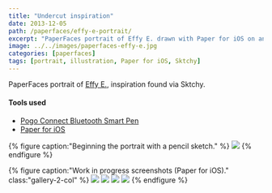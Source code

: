```yaml
---
title: "Undercut inspiration"
date: 2013-12-05
path: /paperfaces/effy-e-portrait/
excerpt: "PaperFaces portrait of Effy E. drawn with Paper for iOS on an iPad."
image: ../../images/paperfaces-effy-e.jpg
categories: [paperfaces]
tags: [portrait, illustration, Paper for iOS, Sktchy]
---
```


PaperFaces portrait of [Effy E.](https://sktchy.com/FH2qnD), inspiration found via Sktchy.

#### Tools used

- [Pogo Connect Bluetooth Smart Pen](https://www.amazon.com/gp/product/B009K448L4/ref=as_li_ss_tl?ie=UTF8&camp=1789&creative=390957&creativeASIN=B009K448L4&linkCode=as2&tag=mademist-20)
- [Paper for iOS](https://paper.bywetransfer.com/)

{% figure caption:"Beginning the portrait with a pencil sketch." %}
[![](../../images/paperfaces-effy-e-process-1-750.jpg)](../../images/paperfaces-effy-e-process-1-lg.jpg)
{% endfigure %}

{% figure caption:"Work in progress screenshots (Paper for iOS)." class:"gallery-2-col" %}
[![](../../images/paperfaces-effy-e-process-2-600.jpg)](../../images/paperfaces-effy-e-process-2-lg.jpg)
[![](../../images/paperfaces-effy-e-process-3-600.jpg)](../../images/paperfaces-effy-e-process-3-lg.jpg)
[![](../../images/paperfaces-effy-e-process-4-600.jpg)](../../images/paperfaces-effy-e-process-4-lg.jpg)
[![](../../images/paperfaces-effy-e-process-5-600.jpg)](../../images/paperfaces-effy-e-process-5-lg.jpg)
{% endfigure %}
